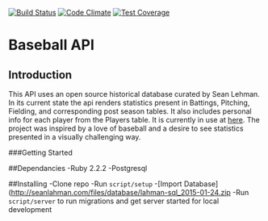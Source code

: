 [![Build Status](https://travis-ci.org/BWheatie/baseball-api.svg?branch=master)](https://travis-ci.org/BWheatie/baseball-api)
[![Code Climate](https://codeclimate.com/github/BWheatie/baseball-api/badges/gpa.svg)](https://codeclimate.com/github/BWheatie/baseball-api)
[![Test Coverage](https://codeclimate.com/github/BWheatie/baseball-api/badges/coverage.svg)](https://codeclimate.com/github/BWheatie/baseball-api/coverage)

Baseball API
============

Introduction
---------------
This API uses an open source historical database curated by Sean Lehman. In its current state the api renders statistics present in Battings, Pitching, Fielding, and corresponding post season tables. It also includes personal info for each player from the Players table. It is currently in use at [here](http://betterthanmostsports.com). The project was inspired by a love of baseball and a desire to see statistics presented in a visually challenging way.

###Getting Started

##Dependancies
  -Ruby 2.2.2
  -Postgresql

##Installing
  -Clone repo
  -Run `script/setup`
  -[Import Database](http://seanlahman.com/files/database/lahman-sql_2015-01-24.zip
  -Run `script/server` to run migrations and get server started for local development
